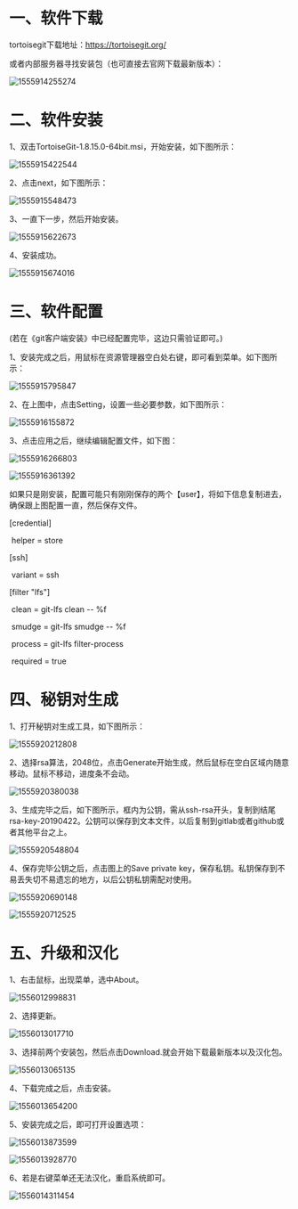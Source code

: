 # 一、软件下载

tortoisegit下载地址：https://tortoisegit.org/

或者内部服务器寻找安装包（也可直接去官网下载最新版本）：

![1555914255274](./tortoisegitSetup/1555914255274.png)

# 二、软件安装

1、双击TortoiseGit-1.8.15.0-64bit.msi，开始安装，如下图所示：

![1555915422544](./tortoisegitSetup/1555915422544.png)

2、点击next，如下图所示：

![1555915548473](./tortoisegitSetup/1555915548473.png)

3、一直下一步，然后开始安装。

![1555915622673](./tortoisegitSetup/1555915622673.png)

4、安装成功。

![1555915674016](./tortoisegitSetup/1555915674016.png)

# 三、软件配置

(若在《git客户端安装》中已经配置完毕，这边只需验证即可。)

1、安装完成之后，用鼠标在资源管理器空白处右键，即可看到菜单。如下图所示：

![1555915795847](./tortoisegitSetup/1555915795847.png)

2、在上图中，点击Setting，设置一些必要参数，如下图所示：

![1555916155872](./tortoisegitSetup/1555916155872.png)

3、点击应用之后，继续编辑配置文件，如下图：

![1555916266803](./tortoisegitSetup/1555916266803.png)

![1555916361392](./tortoisegitSetup/1555916361392.png)

如果只是刚安装，配置可能只有刚刚保存的两个【user】，将如下信息复制进去，确保跟上图配置一直，然后保存文件。

[credential]

​	helper = store

[ssh]

​	variant = ssh

[filter "lfs"]

​	clean = git-lfs clean -- %f

​	smudge = git-lfs smudge -- %f

​	process = git-lfs filter-process

​	required = true



# 四、秘钥对生成

1、打开秘钥对生成工具，如下图所示：

![1555920212808](./tortoisegitSetup/1555920212808.png)

2、选择rsa算法，2048位，点击Generate开始生成，然后鼠标在空白区域内随意移动。鼠标不移动，进度条不会动。

![1555920380038](./tortoisegitSetup/1555920380038.png)

3、生成完毕之后，如下图所示，框内为公钥，需从ssh-rsa开头，复制到结尾 rsa-key-20190422。公钥可以保存到文本文件，以后复制到gitlab或者github或者其他平台之上。

![1555920548804](./tortoisegitSetup/1555920548804.png)

4、保存完毕公钥之后，点击图上的Save private key，保存私钥。私钥保存到不易丢失切不易遗忘的地方，以后公钥私钥需配对使用。

![1555920690148](./tortoisegitSetup/1555920690148.png)

![1555920712525](./tortoisegitSetup/1555920712525.png)

# 五、升级和汉化

1、右击鼠标，出现菜单，选中About。

![1556012998831](./tortoisegitSetup/1556012998831.png)

2、选择更新。

![1556013017710](./tortoisegitSetup/1556013017710.png)

3、选择前两个安装包，然后点击Download.就会开始下载最新版本以及汉化包。

![1556013065135](./tortoisegitSetup/1556013065135.png)

4、下载完成之后，点击安装。

![1556013654200](./tortoisegitSetup/1556013654200.png)

5、安装完成之后，即可打开设置选项：

![1556013873599](./tortoisegitSetup/1556013873599.png)

![1556013928770](./tortoisegitSetup/1556013928770.png)

6、若是右键菜单还无法汉化，重启系统即可。

![1556014311454](./tortoisegitSetup/1556014311454.png)

